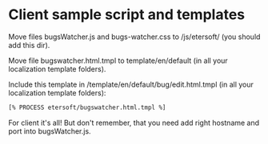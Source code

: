 # Client sample script and templates

Move files bugsWatcher.js and bugs-watcher.css to /js/etersoft/ (you should add this dir).

Move file bugswatcher.html.tmpl to template/en/default (in all your localization template folders).

Include this template in /template/en/default/bug/edit.html.tmpl (in all your localization template folders):
```perl
[% PROCESS etersoft/bugswatcher.html.tmpl %]
```

For client it's all! But don't remember, that you need add right hostname and port into bugsWatcher.js.
